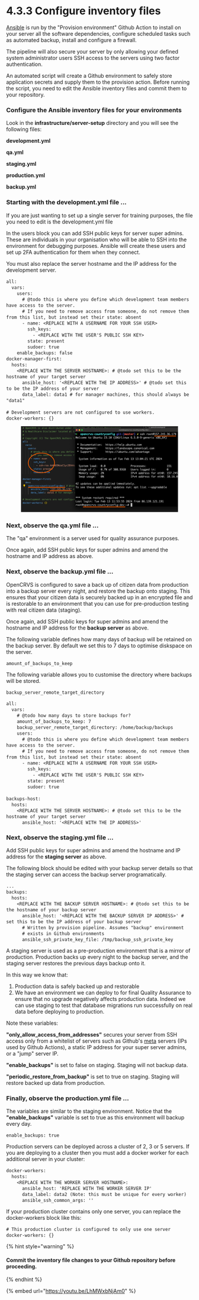 # 4.3.3 Configure inventory files

[Ansible](https://docs.ansible.com/) is run by the "Provision environment" Github Action to install on your server all the software dependencies, configure scheduled tasks such as automated backup, install and configure a firewall.

The pipeline will also secure your server by only allowing your defined system administrator users SSH access to the servers using two factor authentication.

An automated script will create a Github environment to safely store application secrets and supply them to the provision action. Before running the script, you need to edit the Ansible inventory files and commit them to your repository.

### Configure the Ansible inventory files for your environments

Look in the **infrastructure/server-setup** directory and you will see the following files:

**development.yml**

**qa.yml**

**staging.yml**

**production.yml**

**backup.yml**

### Starting with the **development.yml** file ...

If you are just wanting to set up a single server for training purposes, the file you need to edit is the development.yml file

In the users block you can add SSH public keys for server super admins. These are individuals in your organisation who will be able to SSH into the environment for debugging purposes. Ansible will create these users and set up 2FA authentication for them when they connect.

You must also replace the server hostname and the IP address for the development server.

```
all:
  vars:
    users:
      # @todo this is where you define which development team members have access to the server.
      # If you need to remove access from someone, do not remove them from this list, but instead set their state: absent
      - name: <REPLACE WITH A USERNAME FOR YOUR SSH USER>
        ssh_keys:
          - <REPLACE WITH THE USER'S PUBLIC SSH KEY>
        state: present
        sudoer: true
    enable_backups: false
docker-manager-first:
  hosts:
    <REPLACE WITH THE SERVER HOSTNAME>: # @todo set this to be the hostname of your target server
      ansible_host: '<REPLACE WITH THE IP ADDRESS>' # @todo set this to be the IP address of your server
      data_label: data1 # for manager machines, this should always be "data1"

# Development servers are not configured to use workers.
docker-workers: {}
```

<figure><img src="../../../.gitbook/assets/Screenshot 2024-02-13 at 13.05.00.png" alt=""><figcaption></figcaption></figure>

### Next, observe the **qa.yml** file ...

The "qa" environment is a server used for quality assurance purposes.

Once again, add SSH public keys for super admins and amend the hostname and IP address as above.

### Next, observe the **backup.yml** file ...

OpenCRVS is configured to save a back up of citizen data from production into a backup server every night, and restore the backup onto staging. This ensures that your citizen data is securely backed up in an encrypted file and is restorable to an environment that you can use for pre-production testing with real citizen data (staging).

Once again, add SSH public keys for super admins and amend the hostname and IP address for the **backup server** as above.

The following variable defines how many days of backup will be retained on the backup server. By default we set this to 7 days to optimise diskspace on the server.

```
amount_of_backups_to_keep
```

The following variable allows you to customise the directory where backups will be stored.

```
backup_server_remote_target_directory
```

```
all:
  vars:
    # @todo how many days to store backups for?
    amount_of_backups_to_keep: 7
    backup_server_remote_target_directory: /home/backup/backups
    users:
      # @todo this is where you define which development team members have access to the server.
      # If you need to remove access from someone, do not remove them from this list, but instead set their state: absent
      - name: <REPLACE WITH A USERNAME FOR YOUR SSH USER>
        ssh_keys:
          - <REPLACE WITH THE USER'S PUBLIC SSH KEY>
        state: present
        sudoer: true

backups-host:
  hosts:
    <REPLACE WITH THE SERVER HOSTNAME>: # @todo set this to be the hostname of your target server
      ansible_host: '<REPLACE WITH THE IP ADDRESS>'
```

### Next, observe the **staging.yml** file ...

Add SSH public keys for super admins and amend the hostname and IP address for the **staging server** as above.

The following block should be edited with your backup server details so that the staging server can access the backup server programatically.

```
...
backups:
  hosts:
    <REPLACE WITH THE BACKUP SERVER HOSTNAME>: # @todo set this to be the hostname of your backup server
      ansible_host: '<REPLACE WITH THE BACKUP SERVER IP ADDRESS>' # set this to be the IP address of your backup server
      # Written by provision pipeline. Assumes "backup" environment
      # exists in Github environments
      ansible_ssh_private_key_file: /tmp/backup_ssh_private_key
```

A staging server is used as a pre-production environment that is a mirror of production. Production backs up every night to the backup server, and the staging server restores the previous days backup onto it.

In this way we know that:

1. Production data is safely backed up and restorable
2. We have an environment we can deploy to for final Quality Assurance to ensure that no upgrade negatively affects production data. Indeed we can use staging to test that database migrations run successfully on real data before deploying to production.

Note these variables:

**"only\_allow\_access\_from\_addresses"** secures your server from SSH access only from a whitelist of servers such as Github's [meta](https://api.github.com/meta) servers (IPs used by Github Actions), a static IP address for your super server admins, or a "jump" server IP.

**"enable\_backups"** is set to false on staging. Staging will not backup data.

**"periodic\_restore\_from\_backup"** is set to true on staging. Staging will restore backed up data from production.

### Finally, observe the production.yml file ...

The variables are similar to the staging environment. Notice that the **"enable\_backups"** variable is set to true as this environment will backup every day.

```
enable_backups: true
```

Production servers can be deployed across a cluster of 2, 3 or 5 servers. If you are deploying to a cluster then you must add a docker worker for each additional server in your cluster:

```
docker-workers:
  hosts:
    <REPLACE WITH THE WORKER SERVER HOSTNAME>:
      ansible_host: 'REPLACE WITH THE WORKER SERVER IP'
      data_label: data2 (Note: this must be unique for every worker)
      ansible_ssh_common_args: ''
```

If your production cluster contains only one server, you can replace the docker-workers block like this:

```
# This production cluster is configured to only use one server
docker-workers: {}
```

{% hint style="warning" %}
#### Commit the inventory file changes to your Github repository before proceeding.
{% endhint %}

{% embed url="https://youtu.be/LhMWxbNjAm0" %}
